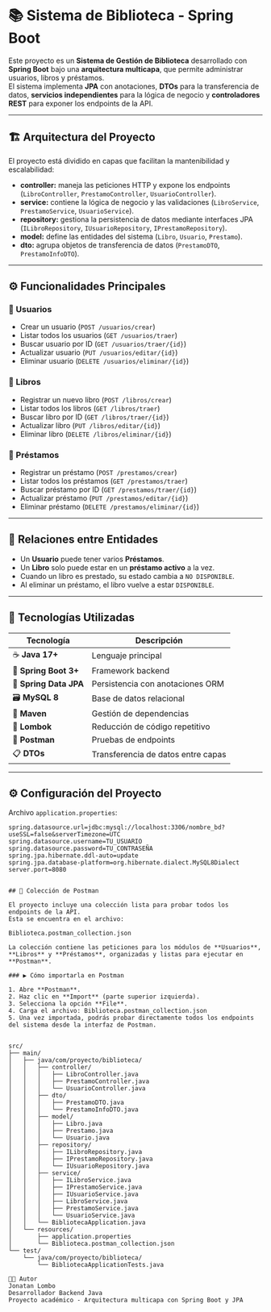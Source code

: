 # 📚 Sistema de Biblioteca - Spring Boot

Este proyecto es un **Sistema de Gestión de Biblioteca** desarrollado con **Spring Boot** bajo una **arquitectura multicapa**, que permite administrar usuarios, libros y préstamos.  
El sistema implementa **JPA** con anotaciones, **DTOs** para la transferencia de datos, **servicios independientes** para la lógica de negocio y **controladores REST** para exponer los endpoints de la API.

---

## 🏗️ Arquitectura del Proyecto

El proyecto está dividido en capas que facilitan la mantenibilidad y escalabilidad:

- **controller:** maneja las peticiones HTTP y expone los endpoints (`LibroController`, `PrestamoController`, `UsuarioController`).
- **service:** contiene la lógica de negocio y las validaciones (`LibroService`, `PrestamoService`, `UsuarioService`).
- **repository:** gestiona la persistencia de datos mediante interfaces JPA (`ILibroRepository`, `IUsuarioRepository`, `IPrestamoRepository`).
- **model:** define las entidades del sistema (`Libro`, `Usuario`, `Prestamo`).
- **dto:** agrupa objetos de transferencia de datos (`PrestamoDTO`, `PrestamoInfoDTO`).

---

## ⚙️ Funcionalidades Principales

### 👤 Usuarios
- Crear un usuario (`POST /usuarios/crear`)
- Listar todos los usuarios (`GET /usuarios/traer`)
- Buscar usuario por ID (`GET /usuarios/traer/{id}`)
- Actualizar usuario (`PUT /usuarios/editar/{id}`)
- Eliminar usuario (`DELETE /usuarios/eliminar/{id}`)

### 📖 Libros
- Registrar un nuevo libro (`POST /libros/crear`)
- Listar todos los libros (`GET /libros/traer`)
- Buscar libro por ID (`GET /libros/traer/{id}`)
- Actualizar libro (`PUT /libros/editar/{id}`)
- Eliminar libro (`DELETE /libros/eliminar/{id}`)

### 🔄 Préstamos
- Registrar un préstamo (`POST /prestamos/crear`)
- Listar todos los préstamos (`GET /prestamos/traer`)
- Buscar préstamo por ID (`GET /prestamos/traer/{id}`)
- Actualizar préstamo (`PUT /prestamos/editar/{id}`)
- Eliminar préstamo (`DELETE /prestamos/eliminar/{id}`)

---

## 🔗 Relaciones entre Entidades

- Un **Usuario** puede tener varios **Préstamos**.  
- Un **Libro** solo puede estar en un **préstamo activo** a la vez.  
- Cuando un libro es prestado, su estado cambia a `NO DISPONIBLE`.  
- Al eliminar un préstamo, el libro vuelve a estar `DISPONIBLE`.

---

## 🧰 Tecnologías Utilizadas

| Tecnología | Descripción |
|-------------|-------------|
| ☕ **Java 17+** | Lenguaje principal |
| 🌱 **Spring Boot 3+** | Framework backend |
| 🧩 **Spring Data JPA** | Persistencia con anotaciones ORM |
| 🗃️ **MySQL 8** | Base de datos relacional |
| 🧱 **Maven** | Gestión de dependencias |
| 🧾 **Lombok** | Reducción de código repetitivo |
| 🧪 **Postman** | Pruebas de endpoints |
| 📋 **DTOs** | Transferencia de datos entre capas |

---

## ⚙️ Configuración del Proyecto

Archivo `application.properties`:

```properties
spring.datasource.url=jdbc:mysql://localhost:3306/nombre_bd?useSSL=false&serverTimezone=UTC
spring.datasource.username=TU_USUARIO
spring.datasource.password=TU_CONTRASEÑA
spring.jpa.hibernate.ddl-auto=update
spring.jpa.database-platform=org.hibernate.dialect.MySQL8Dialect
server.port=8080


## 🧪 Colección de Postman

El proyecto incluye una colección lista para probar todos los endpoints de la API.  
Esta se encuentra en el archivo:

Biblioteca.postman_collection.json

La colección contiene las peticiones para los módulos de **Usuarios**, **Libros** y **Préstamos**, organizadas y listas para ejecutar en **Postman**.

### ▶️ Cómo importarla en Postman

1. Abre **Postman**.  
2. Haz clic en **Import** (parte superior izquierda).  
3. Selecciona la opción **File**.  
4. Carga el archivo: Biblioteca.postman_collection.json
5. Una vez importada, podrás probar directamente todos los endpoints del sistema desde la interfaz de Postman.


src/
├── main/
│   ├── java/com/proyecto/biblioteca/
│   │   ├── controller/
│   │   │   ├── LibroController.java
│   │   │   ├── PrestamoController.java
│   │   │   └── UsuarioController.java
│   │   ├── dto/
│   │   │   ├── PrestamoDTO.java
│   │   │   └── PrestamoInfoDTO.java
│   │   ├── model/
│   │   │   ├── Libro.java
│   │   │   ├── Prestamo.java
│   │   │   └── Usuario.java
│   │   ├── repository/
│   │   │   ├── ILibroRepository.java
│   │   │   ├── IPrestamoRepository.java
│   │   │   └── IUsuarioRepository.java
│   │   ├── service/
│   │   │   ├── ILibroService.java
│   │   │   ├── IPrestamoService.java
│   │   │   ├── IUsuarioService.java
│   │   │   ├── LibroService.java
│   │   │   ├── PrestamoService.java
│   │   │   └── UsuarioService.java
│   │   └── BibliotecaApplication.java
│   └── resources/
│       ├── application.properties
│       └── Biblioteca.postman_collection.json
└── test/
    └── java/com/proyecto/biblioteca/
        └── BibliotecaApplicationTests.java

🧑‍💻 Autor
Jonatan Lombo
Desarrollador Backend Java
Proyecto académico - Arquitectura multicapa con Spring Boot y JPA        
